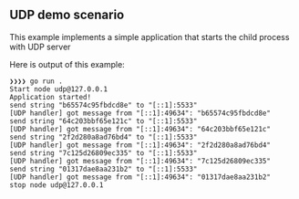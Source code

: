 ## UDP demo scenario ##

This example implements a simple application that starts the child process with UDP server

Here is output of this example:
```
❯❯❯❯ go run .
Start node udp@127.0.0.1
Application started!
send string "b65574c95fbdcd8e" to "[::1]:5533"
[UDP handler] got message from "[::1]:49634": "b65574c95fbdcd8e"
send string "64c203bbf65e121c" to "[::1]:5533"
[UDP handler] got message from "[::1]:49634": "64c203bbf65e121c"
send string "2f2d280a8ad76bd4" to "[::1]:5533"
[UDP handler] got message from "[::1]:49634": "2f2d280a8ad76bd4"
send string "7c125d26809ec335" to "[::1]:5533"
[UDP handler] got message from "[::1]:49634": "7c125d26809ec335"
send string "01317dae8aa231b2" to "[::1]:5533"
[UDP handler] got message from "[::1]:49634": "01317dae8aa231b2"
stop node udp@127.0.0.1
```
